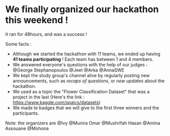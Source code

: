# We finally organized our hackathon this weekend ! 

It ran for 48hours, and was a success ! 

Some facts : 
- Although we started the hackathon with 11 teams, we ended up having **41 teams participating** ! Each team has between 1 and 4 members.
- We answered everyone's questions with the help of our judges : @George Stephanopoulos @Jeet @Arka @AnnaSWE
- We kept the study group's channel alive by regularly posting new announcements, such as *recaps of questions*, or *new updates* about 
the hackathon.
- We used as a topic the "Flower Classification Dataset" that was a project in the last (Here's the link : https://www.kaggle.com/spaics/datasets)
- We made te badges that we will give to the first three winners and the participants.

Note: the organizers are @Ivy @Munira Omar @Mushrifah Hasan @Amina Assouane @Mohona
